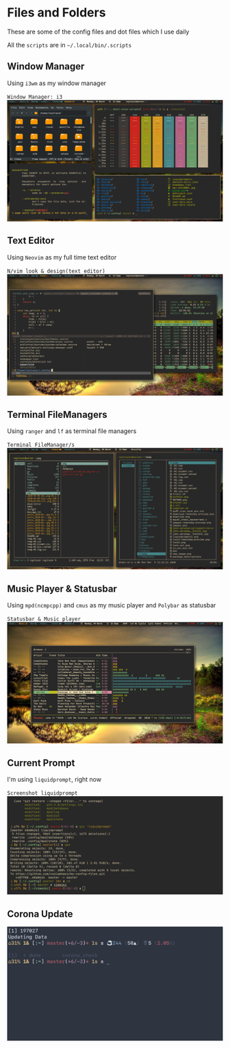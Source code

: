 # Files and Folders

These are some of the config files and dot files which I use daily

All the `scripts` are in `~/.local/bin/.scripts`

## Window Manager
Using `i3wm` as my window manager

`Window Manager: i3`
![i3wm](.local/bin/screenshots/window_manageri3.png)


## Text Editor
Using `Neovim` as my full time text editor

`N/vim look & design(text editor)`
![nvim](.local/bin/screenshots/nvim_setup.png)


## Terminal FileManagers
Using `ranger` and `lf` as terminal file managers

`Terminal FileManager/s`
![filemanagers](.local/bin/screenshots/filemangers_term.png)


## Music Player & Statusbar
Using `mpd(ncmpcpp)` and `cmus` as my music player and `Polybar` as statusbar

`Statusbar & Music player`
![bar&music](.local/bin/screenshots/ncmpcpp&polybar.png)


## Current Prompt
I'm using `liquidprompt`, right now

`Screenshot liquidprompt`
![liquidprompt](.local/bin/screenshots/liquidpromptss.png)

## Corona Update
![corona](.local/bin/screenshots/corona_check.png)
